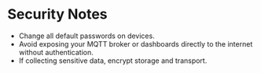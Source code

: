 # Security Notes

- Change all default passwords on devices.
- Avoid exposing your MQTT broker or dashboards directly to the internet without authentication.
- If collecting sensitive data, encrypt storage and transport.
